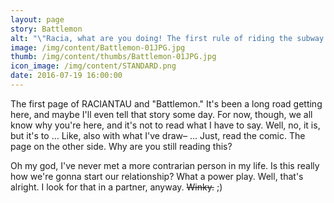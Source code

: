 ```yaml
---
layout: page
story: Battlemon
alt: "\"Racia, what are you doing! The first rule of riding the subway is, “Don't make eye contact.\""
image: /img/content/Battlemon-01JPG.jpg
thumb: /img/content/thumbs/Battlemon-01JPG.jpg
icon_image: /img/content/STANDARD.png
date: 2016-07-19 16:00:00
---
```



The first page of RACIANTAU and "Battlemon." It's been a long road getting here, and maybe I'll even tell that story some day. For now, though, we all know why you're here, and it's not to read what I have to say. Well, no, it is, but it's to … Like, also with what I've draw– … Just, read the comic. The page on the other side. Why are you still reading this?

Oh my god, I've never met a more contrarian person in my life. Is this really how we're gonna start our relationship? What a power play. Well, that's alright. I look for that in a partner, anyway. ~~Winky.~~ ;)
